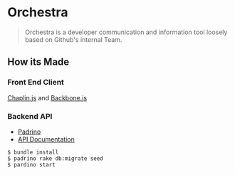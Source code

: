 # Orchestra

> Orchestra is a developer communication and information tool loosely based on Github's internal Team.

## How its Made
### Front End Client
[Chaplin.js](http://chaplinjs.org/) and [Backbone.js](http://backbonejs.org/)

### Backend API
- [Padrino](http://www.padrinorb.com/)
- [API Documentation](http://opusgroupllc.github.io/orchestra-api-docs/#introduction)


```shell
$ bundle install
$ padrino rake db:migrate seed
$ pardino start
```
